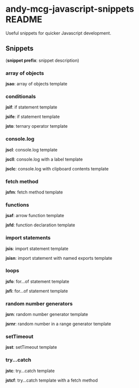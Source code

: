 # andy-mcg-javascript-snippets README

Useful snippets for quicker Javascript development.

## Snippets

(**snippet prefix**: snippet description)

### array of objects

**jsao**: array of objects template

### conditionals

**jsif**: if statement template

**jsife**: if statement template

**jsto**: ternary operator template

### console.log

**jscl**: console.log template

**jscll**: console.log with a label template

**jsclc**: console.log with clipboard contents template

### fetch method

**jsfm**: fetch method template

### functions

**jsaf**: arrow function template

**jsfd**: function declaration template

### import statements

**jsis**: import statement template

**jsisn**: import statement with named exports template

### loops

**jsfo**: for...of statement template

**jsfi**: for...of statement template

### random number generators

**jsrn**: random number generator template

**jsrnr**: random number in a range generator template

### setTimeout

**jsst**: setTimeout template

### try...catch

**jstc**: try...catch template

**jstcf**: try...catch template with a fetch method
